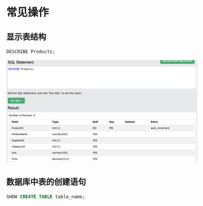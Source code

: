 # 常见操作

## 显示表结构

```sql
DESCRIBE Products;
```

![Alt text](./assets/DESCRIBE.png)

## 数据库中表的创建语句

```sql
SHOW CREATE TABLE table_name;
```
